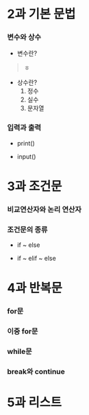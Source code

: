 # 2과 기본 문법

### 변수와 상수
* 변수란?
>ㅎ
* 상수란?
  1. 정수
  2. 실수
  3. 문자열

### 입력과 출력
* print()

* input()


# 3과 조건문 

### 비교연산자와 논리 연산자

### 조건문의 종류
* if ~ else

* if ~ elif ~ else


# 4과 반복문 

### for문

### 이중 for문

### while문

### break와 continue


# 5과 리스트 
